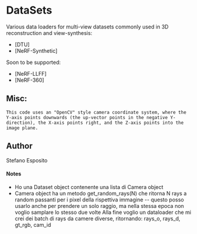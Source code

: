 # DataSets

Various data loaders for multi-view datasets commonly used in 3D reconstruction and view-synthesis:
- [DTU]
- [NeRF-Synthetic]

Soon to be supported:
- [NeRF-LLFF]
- [NeRF-360]

## Misc:
    This code uses an "OpenCV" style camera coordinate system, where the Y-axis points downwards (the up-vector points in the negative Y-direction), the X-axis points right, and the Z-axis points into the image plane.
    
## Author
Stefano Esposito



#### Notes

- Ho una Dataset object contenente una lista di Camera object
- Camera object ha un metodo get_random_rays(N) che ritorna N rays a random passanti per i pixel della rispettiva immagine
    -- questo posso usarlo anche per prendere un solo raggio, ma nella stessa epoca non voglio samplare lo stesso due volte
Alla fine voglio un dataloader che mi crei dei batch di rays da camere diverse, ritornando: rays_o, rays_d, gt_rgb, cam_id  